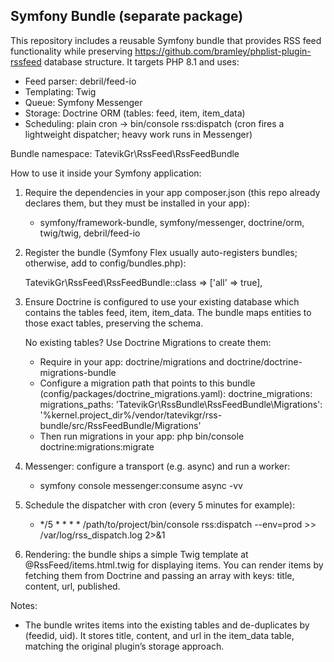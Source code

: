 ## Symfony Bundle (separate package) ##

This repository includes a reusable Symfony bundle that provides RSS feed functionality while preserving https://github.com/bramley/phplist-plugin-rssfeed database structure.
It targets PHP 8.1 and uses:

- Feed parser: debril/feed-io
- Templating: Twig
- Queue: Symfony Messenger
- Storage: Doctrine ORM (tables: feed, item, item_data)
- Scheduling: plain cron → bin/console rss:dispatch (cron fires a lightweight dispatcher; heavy work runs in Messenger)

Bundle namespace: TatevikGr\\RssFeed\\RssFeedBundle

How to use it inside your Symfony application:

1) Require the dependencies in your app composer.json (this repo already declares them, but they must be installed in your app):
    - symfony/framework-bundle, symfony/messenger, doctrine/orm, twig/twig, debril/feed-io

2) Register the bundle (Symfony Flex usually auto-registers bundles; otherwise, add to config/bundles.php):

   TatevikGr\\RssFeed\\RssFeedBundle::class => ['all' => true],

3) Ensure Doctrine is configured to use your existing database which contains the tables feed, item, item_data.
   The bundle maps entities to those exact tables, preserving the schema.

   No existing tables? Use Doctrine Migrations to create them:
    - Require in your app: doctrine/migrations and doctrine/doctrine-migrations-bundle
    - Configure a migration path that points to this bundle (config/packages/doctrine_migrations.yaml):
        doctrine_migrations:
          migrations_paths:
            'TatevikGr\\RssBundle\\RssFeedBundle\\Migrations': '%kernel.project_dir%/vendor/tatevikgr/rss-bundle/src/RssFeedBundle/Migrations'
    - Then run migrations in your app:
        php bin/console doctrine:migrations:migrate

4) Messenger: configure a transport (e.g. async) and run a worker:
    - symfony console messenger:consume async -vv

5) Schedule the dispatcher with cron (every 5 minutes for example):
    - */5 * * * * /path/to/project/bin/console rss:dispatch --env=prod >> /var/log/rss_dispatch.log 2>&1

6) Rendering: the bundle ships a simple Twig template at @RssFeed/items.html.twig for displaying items. You can render items by fetching them from Doctrine and passing an array with keys: title, content, url, published.

Notes:
- The bundle writes items into the existing tables and de-duplicates by (feedid, uid). It stores title, content, and url in the item_data table, matching the original plugin’s storage approach.
